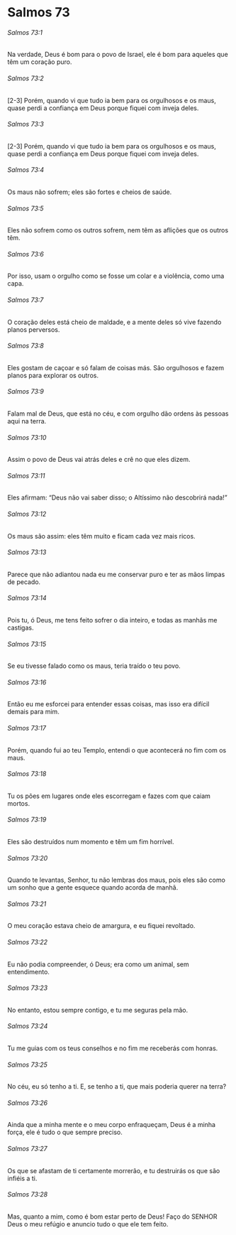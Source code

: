 # Salmos 73

###### Salmos 73:1

Na verdade, Deus é bom para o povo de Israel, ele é bom para aqueles que têm um coração puro.

###### Salmos 73:2

[2-3] Porém, quando vi que tudo ia bem para os orgulhosos e os maus, quase perdi a confiança em Deus porque fiquei com inveja deles.

###### Salmos 73:3

[2-3] Porém, quando vi que tudo ia bem para os orgulhosos e os maus, quase perdi a confiança em Deus porque fiquei com inveja deles.

###### Salmos 73:4

Os maus não sofrem; eles são fortes e cheios de saúde.

###### Salmos 73:5

Eles não sofrem como os outros sofrem, nem têm as aflições que os outros têm.

###### Salmos 73:6

Por isso, usam o orgulho como se fosse um colar e a violência, como uma capa.

###### Salmos 73:7

O coração deles está cheio de maldade, e a mente deles só vive fazendo planos perversos.

###### Salmos 73:8

Eles gostam de caçoar e só falam de coisas más. São orgulhosos e fazem planos para explorar os outros.

###### Salmos 73:9

Falam mal de Deus, que está no céu, e com orgulho dão ordens às pessoas aqui na terra.

###### Salmos 73:10

Assim o povo de Deus vai atrás deles e crê no que eles dizem.

###### Salmos 73:11

Eles afirmam: “Deus não vai saber disso; o Altíssimo não descobrirá nada!”

###### Salmos 73:12

Os maus são assim: eles têm muito e ficam cada vez mais ricos.

###### Salmos 73:13

Parece que não adiantou nada eu me conservar puro e ter as mãos limpas de pecado.

###### Salmos 73:14

Pois tu, ó Deus, me tens feito sofrer o dia inteiro, e todas as manhãs me castigas.

###### Salmos 73:15

Se eu tivesse falado como os maus, teria traído o teu povo.

###### Salmos 73:16

Então eu me esforcei para entender essas coisas, mas isso era difícil demais para mim.

###### Salmos 73:17

Porém, quando fui ao teu Templo, entendi o que acontecerá no fim com os maus.

###### Salmos 73:18

Tu os pões em lugares onde eles escorregam e fazes com que caiam mortos.

###### Salmos 73:19

Eles são destruídos num momento e têm um fim horrível.

###### Salmos 73:20

Quando te levantas, Senhor, tu não lembras dos maus, pois eles são como um sonho que a gente esquece quando acorda de manhã.

###### Salmos 73:21

O meu coração estava cheio de amargura, e eu fiquei revoltado.

###### Salmos 73:22

Eu não podia compreender, ó Deus; era como um animal, sem entendimento.

###### Salmos 73:23

No entanto, estou sempre contigo, e tu me seguras pela mão.

###### Salmos 73:24

Tu me guias com os teus conselhos e no fim me receberás com honras.

###### Salmos 73:25

No céu, eu só tenho a ti. E, se tenho a ti, que mais poderia querer na terra?

###### Salmos 73:26

Ainda que a minha mente e o meu corpo enfraqueçam, Deus é a minha força, ele é tudo o que sempre preciso.

###### Salmos 73:27

Os que se afastam de ti certamente morrerão, e tu destruirás os que são infiéis a ti.

###### Salmos 73:28

Mas, quanto a mim, como é bom estar perto de Deus! Faço do SENHOR Deus o meu refúgio e anuncio tudo o que ele tem feito.

